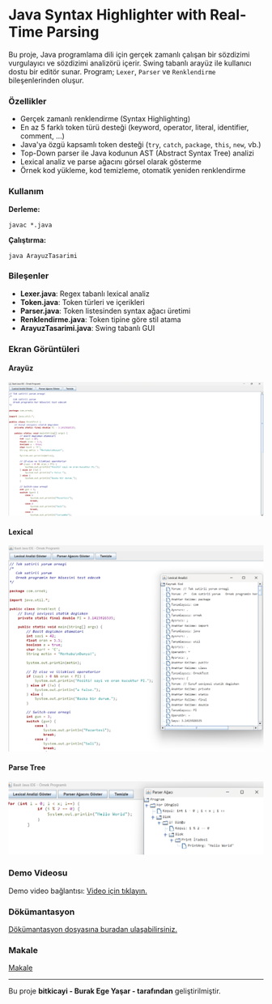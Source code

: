 # Java Syntax Highlighter with Real-Time Parsing

Bu proje, Java programlama dili için gerçek zamanlı çalışan bir sözdizimi vurgulayıcı ve sözdizimi analizörü içerir. Swing tabanlı arayüz ile kullanıcı dostu bir editör sunar. Program; `Lexer`, `Parser` ve `Renklendirme` bileşenlerinden oluşur.

### Özellikler

- Gerçek zamanlı renklendirme (Syntax Highlighting)
- En az 5 farklı token türü desteği (keyword, operator, literal, identifier, comment, ...)
- Java'ya özgü kapsamlı token desteği (`try`, `catch`, `package`, `this`, `new`, vb.)
- Top-Down parser ile Java kodunun AST (Abstract Syntax Tree) analizi
- Lexical analiz ve parse ağacını görsel olarak gösterme
- Örnek kod yükleme, kod temizleme, otomatik yeniden renklendirme

### Kullanım

**Derleme:**

```
javac *.java
```

**Çalıştırma:**

```
java ArayuzTasarimi
```

### Bileşenler

- **Lexer.java**: Regex tabanlı lexical analiz
- **Token.java**: Token türleri ve içerikleri
- **Parser.java**: Token listesinden syntax ağacı üretimi
- **Renklendirme.java**: Token tipine göre stil atama
- **ArayuzTasarimi.java**: Swing tabanlı GUI

### Ekran Görüntüleri

#### Arayüz

![Arayüz Görseli](screenshots/gui.png)

#### Lexical

![Lexical Analiz Görseli](screenshots/lexical.png)

#### Parse Tree

![Parser Ağacı Görseli](screenshots/parser.png)

### Demo Videosu

Demo video bağlantısı:
[Video için tıklayın.](https://www.youtube.com/watch?v=ehHHEId7my0)

### Dökümantasyon

[Dökümantasyon dosyasına buradan ulaşabilirsiniz.](./documentation.md)

### Makale
[Makale](https://medium.com/@burakege0000/java-syntax-highlighter-with-real-time-parsing-b15a94b860ee)

---

Bu proje **bitkicayi - Burak Ege Yaşar - tarafından** geliştirilmiştir.
